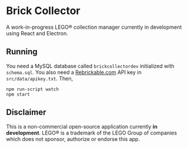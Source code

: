 # Brick Collector
A work-in-progress LEGO® collection manager currently in development using React and Electron.

## Running
You need a MySQL database called `brickcollectordev` initialized with `schema.sql`. 
You also need a [Rebrickable.com](https://rebrickable.com/api/) API key in `src/data/apikey.txt`.
Then,
```
npm run-script watch
npm start
```

## Disclaimer
This is a non-commercial open-source application currently **in development**.
LEGO® is a trademark of the LEGO Group of companies which does not sponsor, authorize or endorse this app.